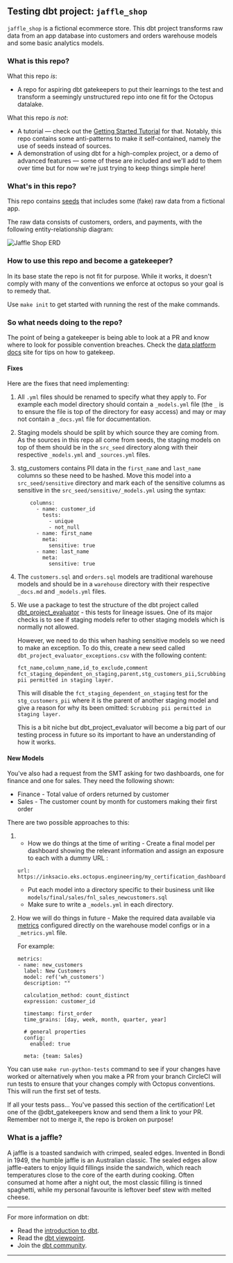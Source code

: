 ## Testing dbt project: `jaffle_shop`

`jaffle_shop` is a fictional ecommerce store. This dbt project transforms raw data from an app database into customers and orders warehouse models and some basic analytics models.
### What is this repo?
What this repo _is_:
- A repo for aspiring dbt gatekeepers to put their learnings to the test and transform a seemingly unstructured repo into one fit for the Octopus datalake.   

What this repo _is not_:
- A tutorial — check out the [Getting Started Tutorial](https://docs.getdbt.com/tutorial/setting-up) for that. Notably, this repo contains some anti-patterns to make it self-contained, namely the use of seeds instead of sources.
- A demonstration of using dbt for a high-complex project, or a demo of advanced features — some of these are included and we'll add to them over time but for now we're just trying to keep things simple here!

### What's in this repo?
This repo contains [seeds](https://docs.getdbt.com/docs/building-a-dbt-project/seeds) that includes some (fake) raw data from a fictional app.

The raw data consists of customers, orders, and payments, with the following entity-relationship diagram:

![Jaffle Shop ERD](/etc/jaffle_shop_erd.png)

### How to use this repo and become a gatekeeper?

In its base state the repo is not fit for purpose. While it works, it doesn't comply with many of the conventions we enforce at octopus so your goal is to remedy that.

Use `make init` to get started with running the rest of the make commands. 

### So what needs doing to the repo?

The point of being a gatekeeper is being able to look at a PR and know where to look for possible convention breaches.
Check the [data platform docs](http://docs.eks.octopus.engineering/reference/dbt_gatekeeper_checklist/) site for tips on how to gatekeep.  

#### Fixes

Here are the fixes that need implementing:

1) All `.yml` files should be renamed to specify what they apply to. For example each model directory should contain a `_models.yml` file (the `_` is to ensure the file is top of the directory for easy access) and may or may not contain a `_docs.yml` file for documentation. 
2) Staging models should be split by which source they are coming from. As the sources in this repo all come from seeds, the staging models on top of them should be in the `src_seed` directory along with their respective `_models.yml` and `_sources.yml` files.
3) stg_customers contains PII data in the `first_name` and `last_name` columns so these need to be hashed. Move this model into a `src_seed/sensitive` directory and mark each of the sensitive columns as sensitive in the `src_seed/sensitive/_models.yml` using the syntax:
    ```
        columns:
          - name: customer_id
            tests:
              - unique
              - not_null
          - name: first_name
            meta:
              sensitive: true
          - name: last_name
            meta:
              sensitive: true
    ```
4) The `customers.sql` and `orders.sql` models are traditional warehouse models and should be in a `warehouse` directory with their respective `_docs.md` and `_models.yml` files.
5) We use a package to test the structure of the dbt project called [dbt_project_evaluator](https://github.com/dbt-labs/dbt-project-evaluator) - this tests for lineage issues. One of its major checks is to see if staging models refer to other staging models which is normally not allowed. 
 
   However, we need to do this when hashing sensitive models so we need to make an exception. To do this, create a new seed called `dbt_project_evaluator_exceptions.csv` with the following content:
   ```
   fct_name,column_name,id_to_exclude,comment
   fct_staging_dependent_on_staging,parent,stg_customers_pii,Scrubbing pii permitted in staging layer.
   ```
   This will disable the `fct_staging_dependent_on_staging` test for the `stg_customers_pii` where it is the parent of another staging model and give a reason for why its been omitted: `Scrubbing pii permitted in staging layer.`

   This is a bit niche but dbt_project_evaluator will become a big part of our testing process in future so its important to have an understanding of how it works. 
#### New Models

You've also had a request from the SMT asking for two dashboards, one for finance and one for sales. They need the following shown:
- Finance - Total value of orders returned by customer
- Sales - The customer count by month for customers making their first order

There are two possible approaches to this:
1) -  How we do things at the time of writing - Create a final model per dashboard showing the relevant information and assign an exposure to each with a dummy URL :
     ```
     url: https://inksacio.eks.octopus.engineering/my_certification_dashboard/
     ```
   - Put each model into a directory specific to their business unit like `models/final/sales/fnl_sales_newcustomers.sql`
   - Make sure to write a `_models.yml` in each directory.
2) How we will do things in future - Make the required data available via [metrics](https://docs.getdbt.com/docs/build/metrics) configured directly on the warehouse model configs or in a `_metrics.yml` file. 

   For example:
   ```
   metrics:
   - name: new_customers
     label: New Customers
     model: ref('wh_customers')
     description: ""

     calculation_method: count_distinct
     expression: customer_id

     timestamp: first_order
     time_grains: [day, week, month, quarter, year]

     # general properties
     config:
       enabled: true 

     meta: {team: Sales}
   ```








You can use `make run-python-tests` command to see if your changes have worked or alternatively when you make a PR from your branch CircleCI will run tests to ensure that your changes comply with Octopus conventions. This will run the first set of tests.

If all your tests pass... You've passed this section of the certification! Let one of the @dbt_gatekeepers know and send them a link to your PR.
Remember not to merge it, the repo is broken on purpose! 



### What is a jaffle?
A jaffle is a toasted sandwich with crimped, sealed edges. Invented in Bondi in 1949, the humble jaffle is an Australian classic. The sealed edges allow jaffle-eaters to enjoy liquid fillings inside the sandwich, which reach temperatures close to the core of the earth during cooking. Often consumed at home after a night out, the most classic filling is tinned spaghetti, while my personal favourite is leftover beef stew with melted cheese.

---
For more information on dbt:
- Read the [introduction to dbt](https://docs.getdbt.com/docs/introduction).
- Read the [dbt viewpoint](https://docs.getdbt.com/docs/about/viewpoint).
- Join the [dbt community](http://community.getdbt.com/).
---
